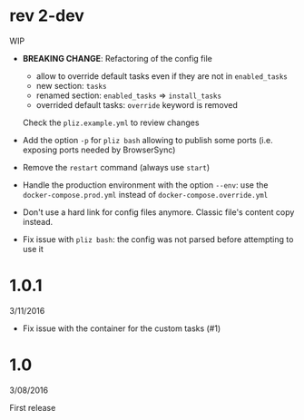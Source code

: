 # rev 2-dev
WIP

- __BREAKING CHANGE__: Refactoring of the config file
    - allow to override default tasks even if they are not in `enabled_tasks`
    - new section: `tasks`
    - renamed section: `enabled_tasks` => `install_tasks`
    - overrided default tasks: `override` keyword is removed

    Check the `pliz.example.yml` to review changes

- Add the option `-p` for `pliz bash` allowing to publish some ports (i.e. exposing ports needed by BrowserSync)
- Remove the `restart` command (always use `start`)
- Handle the production environment with the option `--env`: use the `docker-compose.prod.yml` instead of `docker-compose.override.yml`
- Don't use a hard link for config files anymore. Classic file's content copy instead.
- Fix issue with `pliz bash`: the config was not parsed before attempting to use it


# 1.0.1
3/11/2016

- Fix issue with the container for the custom tasks (#1)


# 1.0
3/08/2016

First release
